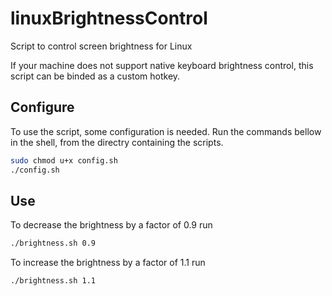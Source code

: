 # linuxBrightnessControl
Script to control screen brightness for Linux

If your machine does not support native keyboard brightness control, this script can be binded as a custom hotkey.

## Configure

To use the script, some configuration is needed. Run the commands bellow in the shell, from the directry containing the scripts.

```bash
sudo chmod u+x config.sh
./config.sh
```

## Use

To decrease the brightness by a factor of 0.9 run

```bash
./brightness.sh 0.9
```

To increase the brightness by a factor of 1.1 run

```bash
./brightness.sh 1.1
```
